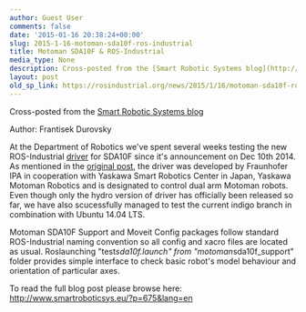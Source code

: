 ```yaml
---
author: Guest User
comments: false
date: '2015-01-16 20:38:24+00:00'
slug: 2015-1-16-motoman-sda10f-ros-industrial
title: Motoman SDA10F & ROS-Industrial
media_type: None
description: Cross-posted from the [Smart Robotic Systems blog](http://www.smartroboticsys.eu/?p=675&lang=en)
layout: post
old_sp_link: https://rosindustrial.org/news/2015/1/16/motoman-sda10f-ros-industrial
---
```


Cross-posted from the [Smart Robotic Systems blog](http://www.smartroboticsys.eu/?p=675&lang=en)

Author: Frantisek Durovsky

At the Department of Robotics we've spent several weeks testing the new ROS-Industrial [driver](https://github.com/ros-industrial/motoman) for SDA10F since it's announcement on Dec 10th 2014. As mentioned in the [original post](http://rosindustrial.org/news/2014/12/10/demonstration-of-the-fraunhofer-ipa-ros-i-driver-for-yaskawa-motoman-dual-arm-robots), the driver was developed by Fraunhofer IPA in cooperation with Yaskawa Smart Robotics Center in Japan, Yaskawa Motoman Robotics and is designated to control dual arm Motoman robots. Even though only the hydro version of driver has officially been released so far, we have also scucessfully managed to test the current indigo branch in combination with Ubuntu 14.04 LTS.

Motoman SDA10F Support and Moveit Config packages follow standard ROS-Industrial naming convention so all config and xacro files are located as usual. Roslaunching "test*sda10f.launch" from "motoman*sda10f\_support" folder provides simple interface to check basic robot's model behaviour and orientation of particular axes.

To read the full blog post please browse here: <http://www.smartroboticsys.eu/?p=675&lang=en>


